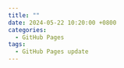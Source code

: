 ```yaml
---
title: ""
date: 2024-05-22 10:20:00 +0800
categories: 
  - GitHub Pages
tags:
  - GitHub Pages update
---
```



